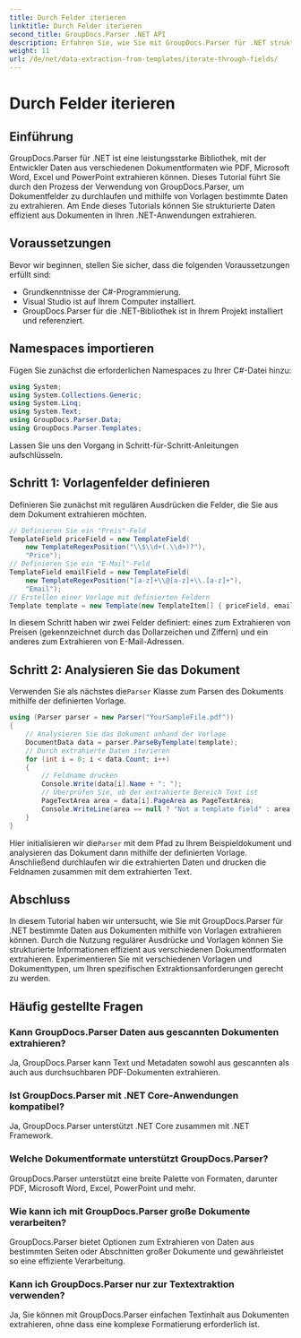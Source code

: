 ```yaml
---
title: Durch Felder iterieren
linktitle: Durch Felder iterieren
second_title: GroupDocs.Parser .NET API
description: Erfahren Sie, wie Sie mit GroupDocs.Parser für .NET strukturierte Daten aus Dokumenten extrahieren. Erweitern Sie Ihre .NET-Anwendungen mit Funktionen zur Dokumentdatenextraktion.
weight: 11
url: /de/net/data-extraction-from-templates/iterate-through-fields/
---
```


# Durch Felder iterieren

## Einführung
GroupDocs.Parser für .NET ist eine leistungsstarke Bibliothek, mit der Entwickler Daten aus verschiedenen Dokumentformaten wie PDF, Microsoft Word, Excel und PowerPoint extrahieren können. Dieses Tutorial führt Sie durch den Prozess der Verwendung von GroupDocs.Parser, um Dokumentfelder zu durchlaufen und mithilfe von Vorlagen bestimmte Daten zu extrahieren. Am Ende dieses Tutorials können Sie strukturierte Daten effizient aus Dokumenten in Ihren .NET-Anwendungen extrahieren.
## Voraussetzungen
Bevor wir beginnen, stellen Sie sicher, dass die folgenden Voraussetzungen erfüllt sind:
- Grundkenntnisse der C#-Programmierung.
- Visual Studio ist auf Ihrem Computer installiert.
- GroupDocs.Parser für die .NET-Bibliothek ist in Ihrem Projekt installiert und referenziert.

## Namespaces importieren
Fügen Sie zunächst die erforderlichen Namespaces zu Ihrer C#-Datei hinzu:
```csharp
using System;
using System.Collections.Generic;
using System.Linq;
using System.Text;
using GroupDocs.Parser.Data;
using GroupDocs.Parser.Templates;
```
Lassen Sie uns den Vorgang in Schritt-für-Schritt-Anleitungen aufschlüsseln.
## Schritt 1: Vorlagenfelder definieren
Definieren Sie zunächst mit regulären Ausdrücken die Felder, die Sie aus dem Dokument extrahieren möchten.
```csharp
// Definieren Sie ein "Preis"-Feld
TemplateField priceField = new TemplateField(
    new TemplateRegexPosition("\\$\\d+(.\\d+)?"),
    "Price");
// Definieren Sie ein "E-Mail"-Feld
TemplateField emailField = new TemplateField(
    new TemplateRegexPosition("[a-z]+\\@[a-z]+\\.[a-z]+"),
    "Email");
// Erstellen einer Vorlage mit definierten Feldern
Template template = new Template(new TemplateItem[] { priceField, emailField });
```
In diesem Schritt haben wir zwei Felder definiert: eines zum Extrahieren von Preisen (gekennzeichnet durch das Dollarzeichen und Ziffern) und ein anderes zum Extrahieren von E-Mail-Adressen.
## Schritt 2: Analysieren Sie das Dokument
 Verwenden Sie als nächstes die`Parser` Klasse zum Parsen des Dokuments mithilfe der definierten Vorlage.
```csharp
using (Parser parser = new Parser("YourSampleFile.pdf"))
{
    // Analysieren Sie das Dokument anhand der Vorlage
    DocumentData data = parser.ParseByTemplate(template);
    // Durch extrahierte Daten iterieren
    for (int i = 0; i < data.Count; i++)
    {
        // Feldname drucken
        Console.Write(data[i].Name + ": ");
        // Überprüfen Sie, ob der extrahierte Bereich Text ist
        PageTextArea area = data[i].PageArea as PageTextArea;
        Console.WriteLine(area == null ? "Not a template field" : area.Text);
    }
}
```
 Hier initialisieren wir die`Parser` mit dem Pfad zu Ihrem Beispieldokument und analysieren das Dokument dann mithilfe der definierten Vorlage. Anschließend durchlaufen wir die extrahierten Daten und drucken die Feldnamen zusammen mit dem extrahierten Text.
## Abschluss
In diesem Tutorial haben wir untersucht, wie Sie mit GroupDocs.Parser für .NET bestimmte Daten aus Dokumenten mithilfe von Vorlagen extrahieren können. Durch die Nutzung regulärer Ausdrücke und Vorlagen können Sie strukturierte Informationen effizient aus verschiedenen Dokumentformaten extrahieren. Experimentieren Sie mit verschiedenen Vorlagen und Dokumenttypen, um Ihren spezifischen Extraktionsanforderungen gerecht zu werden.

## Häufig gestellte Fragen
### Kann GroupDocs.Parser Daten aus gescannten Dokumenten extrahieren?
Ja, GroupDocs.Parser kann Text und Metadaten sowohl aus gescannten als auch aus durchsuchbaren PDF-Dokumenten extrahieren.
### Ist GroupDocs.Parser mit .NET Core-Anwendungen kompatibel?
Ja, GroupDocs.Parser unterstützt .NET Core zusammen mit .NET Framework.
### Welche Dokumentformate unterstützt GroupDocs.Parser?
GroupDocs.Parser unterstützt eine breite Palette von Formaten, darunter PDF, Microsoft Word, Excel, PowerPoint und mehr.
### Wie kann ich mit GroupDocs.Parser große Dokumente verarbeiten?
GroupDocs.Parser bietet Optionen zum Extrahieren von Daten aus bestimmten Seiten oder Abschnitten großer Dokumente und gewährleistet so eine effiziente Verarbeitung.
### Kann ich GroupDocs.Parser nur zur Textextraktion verwenden?
Ja, Sie können mit GroupDocs.Parser einfachen Textinhalt aus Dokumenten extrahieren, ohne dass eine komplexe Formatierung erforderlich ist.